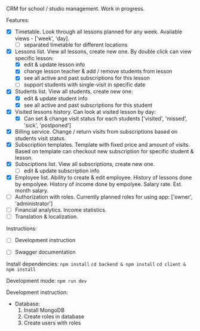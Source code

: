 CRM for school / studio management. Work in progress. 

Features:
- [x] Timetable. Look through all lessons planned for any week. Available views - ['week', 'day].
  - [ ] separated timetable for different locations
- [x] Lessons list. View all lessons, create new one. By double click can view specific lesson:
  - [x] edit & update lesson info
  - [x] change lesson teacher & add / remove students from lesson
  - [x] see all active and past subscriptions for this lesson
  - [ ] support students with single-visit in specific date
- [x] Students list. View all students, create new one: 
  - [x] edit & update student info
  - [x] see all active and past subscriptions for this student 
- [x] Visited lessons history. Can look at visited lesson by day:
  - [x] Can set & change visit status for each students ['visited', 'missed', 'sick', 'postponed']
- [x] Billing service. Change / return visits from subscriptions based on students visit status.
- [x] Subscription templates. Template with fixed price and amount of visits. Based on template can checkout new subscription for specific student & lesson. 
- [x] Subsciptions list. View all subscriptions, create new one.
  - [ ] edit & update subscription info
- [x] Employee list. Ability to create & edit employee. History of lessons done by empolyee. History of income done by empolyee. Salary rate. Est. month salary.
- [ ] Authorization with roles. Currently planned roles for using app: ['owner', 'administrator']
- [ ] Financial analytics. Income statistics. 
- [ ] Translation & localization.

Instructions:
- [ ] Development instruction
- [ ] Swagger documentation


Install dependencies: 
```npm install```
```cd backend & npm install```
```cd client & npm install```

Development mode:
```npm run dev```

Development instruction:
* Database: 
  1. Install MongoDB
  2. Create roles in database
  3. Create users with roles
